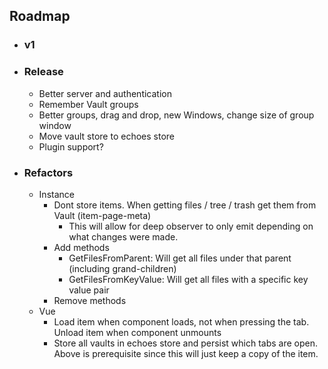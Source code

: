 ## Roadmap
- ### v1
  <!-- - Be able to remove group unless there only is one group -->
  <!-- - Trash folders  -->
- ### Release
  - Better server and authentication
  - Remember Vault groups
  - Better groups, drag and drop, new Windows, change size of group window
  - Move vault store to echoes store
  - Plugin support?

- ### Refactors
  - Instance
    - Dont store items. When getting files / tree / trash get them from Vault (item-page-meta)
      - This will allow for deep observer to only emit depending on what changes were made.
    - Add methods
      - GetFilesFromParent: Will get all files under that parent (including grand-children)
      - GetFilesFromKeyValue: Will get all files with a specific key value pair
    - Remove methods
  - Vue
    - Load item when component loads, not when pressing the tab. Unload item when component unmounts
    - Store all vaults in echoes store and persist which tabs are open. Above is prerequisite since this will just  keep a copy of the item. 